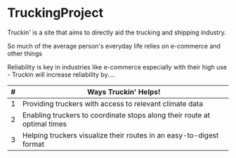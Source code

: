 # TruckingProject

Truckin' is a site that aims to directly aid the trucking and shipping industry.

So much of the average person's everyday life relies on e-commerce and other things

Reliability is key in industries like e-commerce especially with their high use - Truckin will increase reliability by....

| # | Ways Truckin' Helps! |
|-----:|-----------|
|     1|Providing truckers with access to relevant climate data|
|     2|Enabling truckers to coordinate stops along their route at optimal times|
|     3|Helping truckers visualize their routes in an easy-to-digest format |
